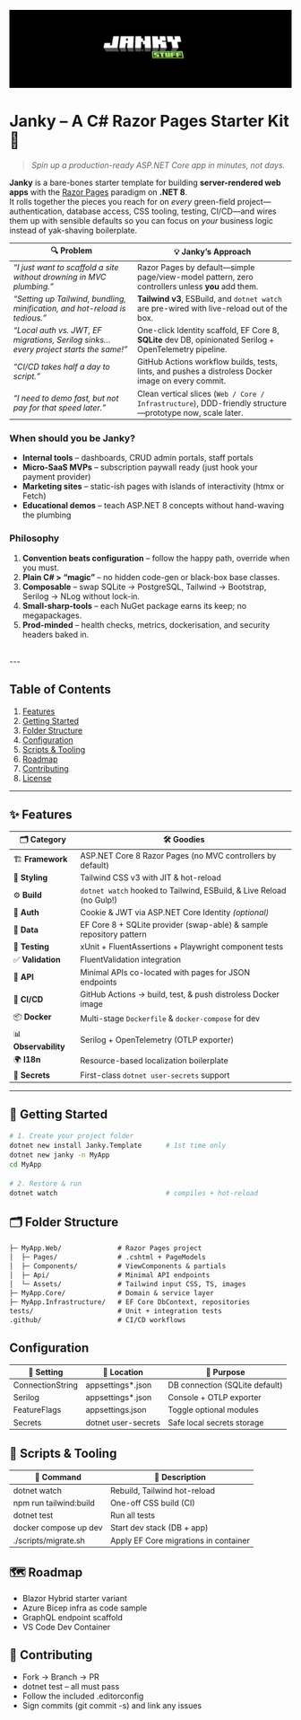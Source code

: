 ![](https://github.com/is-leeroy-jenkins/Janky/blob/master/Resources/Images/GIthub/JankyProject.png)

# Janky – A C# Razor Pages Starter Kit 🚀
> *Spin up a production-ready ASP.NET Core app in minutes, not days.*


**Janky** is a bare-bones starter template for building **server-rendered web apps** with the
[Razor Pages](https://learn.microsoft.com/aspnet/core/razor-pages) paradigm on **.NET 8**.  
It rolls together the pieces you reach for on *every* green-field project—authentication,
database access, CSS tooling, testing, CI/CD—and wires them up with sensible defaults so you
can focus on *your* business logic instead of yak-shaving boilerplate.

| 🔍 Problem | 💡 Janky’s Approach |
|-----------|--------------------|
| *“I just want to scaffold a site without drowning in MVC plumbing.”* | Razor Pages by default—simple page/view-model pattern, zero controllers unless **you** add them. |
| *“Setting up Tailwind, bundling, minification, and hot-reload is tedious.”* | **Tailwind v3**, ESBuild, and `dotnet watch` are pre-wired with live-reload out of the box. |
| *“Local auth vs. JWT, EF migrations, Serilog sinks… every project starts the same!”* | One-click Identity scaffold, EF Core 8, **SQLite** dev DB, opinionated Serilog + OpenTelemetry pipeline. |
| *“CI/CD takes half a day to script.”* | GitHub Actions workflow builds, tests, lints, and pushes a distroless Docker image on every commit. |
| *“I need to demo fast, but not pay for that speed later.”* | Clean vertical slices (`Web / Core / Infrastructure`), DDD-friendly structure—prototype now, scale later. |

### When should you be Janky?
* **Internal tools** – dashboards, CRUD admin portals, staff portals  
* **Micro-SaaS MVPs** – subscription paywall ready (just hook your payment provider)  
* **Marketing sites** – static-ish pages with islands of interactivity (htmx or Fetch)  
* **Educational demos** – teach ASP.NET 8 concepts without hand-waving the plumbing  

### Philosophy
1. **Convention beats configuration** – follow the happy path, override when you must.  
2. **Plain C# > “magic”** – no hidden code-gen or black-box base classes.  
3. **Composable** – swap SQLite → PostgreSQL, Tailwind → Bootstrap, Serilog → NLog without lock-in.  
4. **Small-sharp-tools** – each NuGet package earns its keep; no megapackages.  
5. **Prod-minded** – health checks, metrics, dockerisation, and security headers baked in.

<br/>
---

## Table of Contents

1. [Features](https://github.com/is-leeroy-jenkins/Janky/tree/master?tab=readme-ov-file#-features)
2. [Getting Started](https://github.com/is-leeroy-jenkins/Janky/tree/master?tab=readme-ov-file#-getting-started)
3. [Folder Structure](https://github.com/is-leeroy-jenkins/Janky/tree/master?tab=readme-ov-file#-folder-structure)
4. [Configuration](https://github.com/is-leeroy-jenkins/Janky/tree/master?tab=readme-ov-file#configuration)
5. [Scripts & Tooling](https://github.com/is-leeroy-jenkins/Janky/tree/master?tab=readme-ov-file#-scripts--tooling)
6. [Roadmap](https://github.com/is-leeroy-jenkins/Janky/tree/master?tab=readme-ov-file#-roadmap)
7. [Contributing](https://github.com/is-leeroy-jenkins/Janky/tree/master?tab=readme-ov-file#-contributing)
8. [License](https://github.com/is-leeroy-jenkins/Janky/blob/master/LICENSE.txt)

---

## ✨ Features

| 🗂 Category               | 🛠 Goodies                                                                     |
|--------------------------|--------------------------------------------------------------------------------|
| 🏗 **Framework**         | ASP.NET Core 8 Razor Pages (no MVC controllers by default)                     |
| 🎨 **Styling**           | Tailwind CSS v3 with JIT & hot-reload                                          |
| ⚙️ **Build**             | `dotnet watch` hooked to Tailwind, ESBuild, & Live Reload (no Gulp!)          |
| 🔐 **Auth**              | Cookie & JWT via ASP.NET Core Identity *(optional)*                           |
| 💾 **Data**              | EF Core 8 + SQLite provider (swap-able) & sample repository pattern            |
| 🧪 **Testing**           | xUnit + FluentAssertions + Playwright component tests                          |
| ✅ **Validation**        | FluentValidation integration                                                   |
| 🔌 **API**               | Minimal APIs co-located with pages for JSON endpoints                          |
| 🐳 **CI/CD**             | GitHub Actions → build, test, & push distroless Docker image                  |
| 📦 **Docker**            | Multi-stage `Dockerfile` & `docker-compose` for dev                            |
| 📊 **Observability**     | Serilog + OpenTelemetry (OTLP exporter)                                        |
| 🌍 **I18n**              | Resource-based localization boilerplate                                        |
| 🔑 **Secrets**           | First-class `dotnet user-secrets` support                                      |

---


## 🚀 Getting Started

```bash
# 1. Create your project folder
dotnet new install Janky.Template      # 1st time only
dotnet new janky -n MyApp
cd MyApp

# 2. Restore & run
dotnet watch                           # compiles + hot-reload
```

## 🗂 Folder Structure

```src/
├─ MyApp.Web/              # Razor Pages project
│  ├─ Pages/               # .cshtml + PageModels
│  ├─ Components/          # ViewComponents & partials
│  ├─ Api/                 # Minimal API endpoints
│  └─ Assets/              # Tailwind input CSS, TS, images
├─ MyApp.Core/             # Domain & service layer
├─ MyApp.Infrastructure/   # EF Core DbContext, repositories
tests/                     # Unit + integration tests
.github/                   # CI/CD workflows
```



## Configuration

🔧 Setting | 📄 Location | 📝 Purpose
-----------|-------------|----------------
ConnectionString | appsettings*.json | DB connection (SQLite default)
Serilog | appsettings*.json | Console + OTLP exporter
FeatureFlags | appsettings.json | Toggle optional modules
Secrets | dotnet user-secrets | Safe local secrets storage


## 🏃 Scripts & Tooling

🔨 Command | 💬 Description
-----------|----------------
dotnet watch | Rebuild, Tailwind hot-reload
npm run tailwind:build | One-off CSS build (CI)
dotnet test | Run all tests
docker compose up dev | Start dev stack (DB + app)
./scripts/migrate.sh | Apply EF Core migrations in container


## 🗺 Roadmap

- Blazor Hybrid starter variant
- Azure Bicep infra as code sample
- GraphQL endpoint scaffold
- VS Code Dev Container


## 🤝 Contributing

- Fork → Branch → PR
- dotnet test – all must pass
- Follow the included .editorconfig
- Sign commits (git commit -s) and link any issues